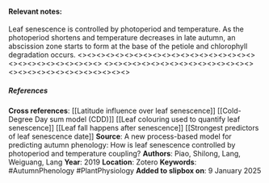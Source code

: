 #### **Relevant notes**:
Leaf senescence is controlled by photoperiod and temperature. As the photoperiod shortens and temperature decreases in late autumn, an abscission zone starts to form at the base of the petiole and chlorophyll degradation occurs.
<><><><><><><><><><><><><><><><><><><><><><><><><><><><><>
<><><><><><><><><><><><><><><><><><><><><><><><><><><><><>
##### References
**Cross references**: 
[[Latitude influence over leaf senescence]]
[[Cold-Degree Day sum model (CDD)]]
[[Leaf colouring used to quantify leaf senescence]]
[[Leaf fall happens after senescence]]
[[Strongest predictors of leaf senescence date]]
**Source**:  A new process-based model for predicting autumn phenology: How is leaf senescence controlled by photoperiod and temperature coupling?
**Authors**: Piao, Shilong, Lang, Weiguang, Lang
**Year**: 2019
**Location**: Zotero
**Keywords**: #AutumnPhenology #PlantPhysiology 
**Added to slipbox on**: 9 January 2025
